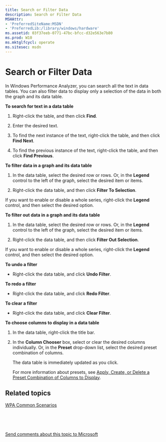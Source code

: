 ```yaml
---
title: Search or Filter Data
description: Search or Filter Data
MSHAttr:
- 'PreferredSiteName:MSDN'
- 'PreferredLib:/library/windows/hardware'
ms.assetid: 03f37eeb-0771-47bc-bfcc-d32e563e7b80
ms.prod: W10
ms.mktglfcycl: operate
ms.sitesec: msdn
---
```


# Search or Filter Data


In Windows Performance Analyzer, you can search all the text in data tables. You can also filter data to display only a selection of the data in both the graph and its data table.

**To search for text in a data table**

1.  Right-click the table, and then click **Find**.

2.  Enter the desired text.

3.  To find the next instance of the text, right-click the table, and then click **Find Next**.

4.  To find the previous instance of the text, right-click the table, and then click **Find Previous**.

**To filter data in a graph and its data table**

1.  In the data table, select the desired row or rows. Or, in the **Legend** control to the left of the graph, select the desired item or items.

2.  Right-click the data table, and then click **Filter To Selection**.

If you want to enable or disable a whole series, right-click the **Legend** control, and then select the desired option.

**To filter out data in a graph and its data table**

1.  In the data table, select the desired row or rows. Or, in the **Legend** control to the left of the graph, select the desired item or items.

2.  Right-click the data table, and then click **Filter Out Selection**.

If you want to enable or disable a whole series, right-click the **Legend** control, and then select the desired option.

**To undo a filter**

-   Right-click the data table, and click **Undo Filter**.

**To redo a filter**

-   Right-click the data table, and click **Redo Filter**.

**To clear a filter**

-   Right-click the data table, and click **Clear Filter**.

**To choose columns to display in a data table**

1.  In the data table, right-click the title bar.

2.  In the **Column Chooser** box, select or clear the desired columns individually. Or, in the **Preset** drop-down list, select the desired preset combination of columns.

    The data table is immediately updated as you click.

    For more information about presets, see [Apply, Create, or Delete a Preset Combination of Columns to Display](apply-create-or-delete-a-preset-combination-of-columns-to-display.md).

## Related topics


[WPA Common Scenarios](windows-performance-analyzer-common-scenarios.md)

 

 

[Send comments about this topic to Microsoft](mailto:wsddocfb@microsoft.com?subject=Documentation%20feedback%20%5Bp_wpt\hw_design%5D:%20Search%20or%20Filter%20Data%20%20RELEASE:%20%285/3/2016%29&body=%0A%0APRIVACY%20STATEMENT%0A%0AWe%20use%20your%20feedback%20to%20improve%20the%20documentation.%20We%20don't%20use%20your%20email%20address%20for%20any%20other%20purpose,%20and%20we'll%20remove%20your%20email%20address%20from%20our%20system%20after%20the%20issue%20that%20you're%20reporting%20is%20fixed.%20While%20we're%20working%20to%20fix%20this%20issue,%20we%20might%20send%20you%20an%20email%20message%20to%20ask%20for%20more%20info.%20Later,%20we%20might%20also%20send%20you%20an%20email%20message%20to%20let%20you%20know%20that%20we've%20addressed%20your%20feedback.%0A%0AFor%20more%20info%20about%20Microsoft's%20privacy%20policy,%20see%20http://privacy.microsoft.com/default.aspx. "Send comments about this topic to Microsoft")





